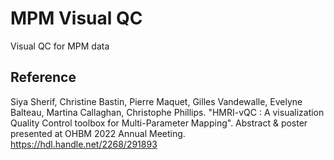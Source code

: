 # MPM Visual QC
Visual QC for MPM data

## Reference
Siya Sherif, Christine Bastin, Pierre Maquet, Gilles Vandewalle, Evelyne Balteau, Martina Callaghan, Christophe Phillips. "HMRI-vQC : A visualization Quality Control toolbox for Multi-Parameter Mapping". Abstract & poster presented at OHBM 2022 Annual Meeting.
https://hdl.handle.net/2268/291893
